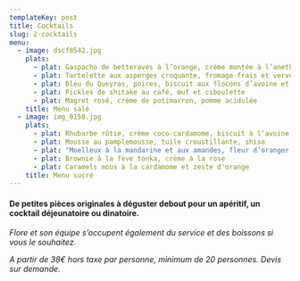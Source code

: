 ```yaml
---
templateKey: post
title: Cocktails
slug: 2-cocktails
menu:
  - image: dscf8542.jpg
    plats:
      - plat: Gaspacho de betteraves à l’orange, crème montée à l’aneth
      - plat: Tartelette aux asperges croquante, fromage frais et verveine
      - plat: Bleu du Queyras, poires, biscuit aux flocons d’avoine et poivre noir
      - plat: Pickles de shitake au café, œuf et ciboulette
      - plat: Magret rosé, crème de potimarron, pomme acidulée
    title: Menu salé
  - image: img_0158.jpg
    plats:
      - plat: Rhubarbe rôtie, crème coco-cardamome, biscuit à l’avoine
      - plat: Mousse au pamplemousse, tuile croustillante, shiso
      - plat: "Moelleux à la mandarine et aux amandes, fleur d’oranger "
      - plat: Brownie à la fève tonka, crème à la rose
      - plat: Caramels mous à la cardamome et zeste d'orange
    title: Menu sucré
---
```

#### De petites pièces originales à déguster debout pour un apéritif, un cocktail déjeunatoire ou dinatoire.

*Flore et son équipe s’occupent également du service et des boissons si vous le souhaitez.* 

*A partir de 38€ hors taxe par personne, minimum de 20 personnes. Devis sur demande.*